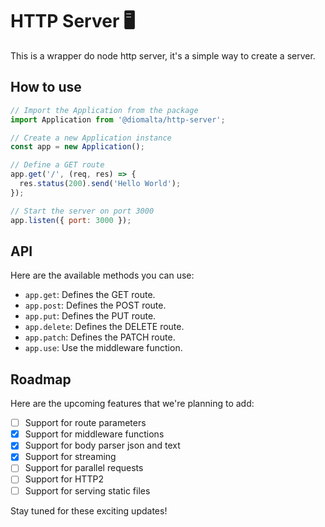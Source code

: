 # HTTP Server 🖥️

This is a wrapper do node http server, it's a simple way to create a server.

## How to use

```javascript
// Import the Application from the package
import Application from '@diomalta/http-server';

// Create a new Application instance
const app = new Application();

// Define a GET route
app.get('/', (req, res) => {
  res.status(200).send('Hello World');
});

// Start the server on port 3000
app.listen({ port: 3000 });
```

## API

Here are the available methods you can use:

- `app.get`: Defines the GET route.
- `app.post`: Defines the POST route.
- `app.put`: Defines the PUT route.
- `app.delete`: Defines the DELETE route.
- `app.patch`: Defines the PATCH route.
- `app.use`: Use the middleware function.

## Roadmap

Here are the upcoming features that we're planning to add:

- [ ] Support for route parameters
- [x] Support for middleware functions
- [x] Support for body parser json and text
- [x] Support for streaming
- [ ] Support for parallel requests
- [ ] Support for HTTP2
- [ ] Support for serving static files

Stay tuned for these exciting updates!
